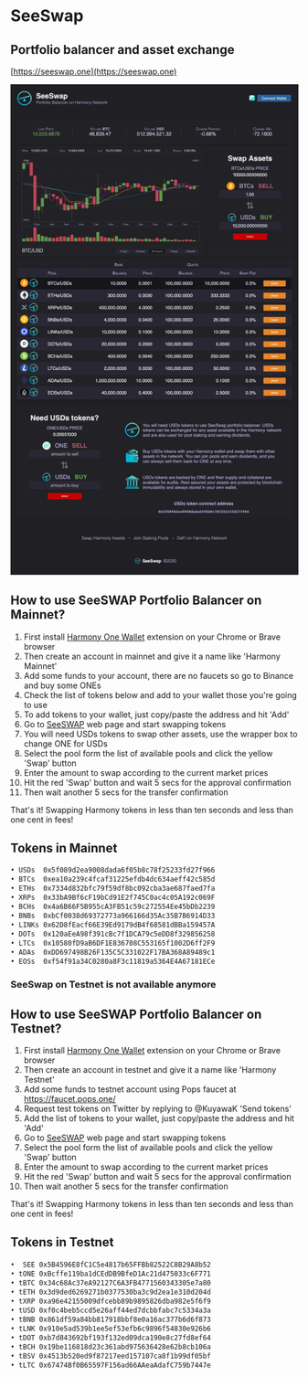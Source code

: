 # SeeSwap
## Portfolio balancer and asset exchange

[https://seeswap.one](https://seeswap.one)

![Screenshot1](media/seeswap.jpg)



## How to use SeeSWAP Portfolio Balancer on Mainnet?

1. First install [Harmony One Wallet](http://harmony.one/onewallet) extension on your Chrome or Brave browser
2. Then create an account in mainnet and give it a name like 'Harmony Mainnet'
3. Add some funds to your account, there are no faucets so go to Binance and buy some ONEs
4. Check the list of tokens below and add to your wallet those you're going to use
5. To add tokens to your wallet, just copy/paste the address and hit 'Add'
6. Go to [SeeSWAP](https://seeswap.one/swap) web page and start swapping tokens
7. You will need USDs tokens to swap other assets, use the wrapper box to change ONE for USDs
8. Select the pool form the list of available pools and click the yellow 'Swap' button
9. Enter the amount to swap according to the current market prices
10. Hit the red 'Swap' button and wait 5 secs for the approval confirmation
11. Then wait another 5 secs for the transfer confirmation

That's it! Swapping Harmony tokens in less than ten seconds and less than one cent in fees!

## Tokens in Mainnet

```
• USDs  0x5f089d2ea9008dada6f05b8c78f25233fd27f966
• BTCs  0xea10a239c4fcaf31225efdb4dc634aeff42c585d
• ETHs  0x7334d832bfc79f59df8bc092cba3ae687faed7fa
• XRPs  0x33bA9Bf6cF19bCd91E2f745C0ac4c05A192c069F
• BCHs  0x4a6B66F5B955cA3FB51c59c272554Ee45bDb2239
• BNBs  0xbCf0038d69372773a966166d35Ac35B7B6914D33
• LINKs 0x62D8fEacf66E39Ed9179dB4f68581dBBa159457A
• DOTs  0x120aEeA98f391cBc7f1DCA79c5eDD8f329856258
• LTCs  0x10580fD9aB6DF1E836708C553165f1002D6ff2F9
• ADAs  0xDD697498B26F135C5C331022F17BA368A89489c1
• EOSs  0xf54f91a34C0280a8F3c11819a5364E4A67181ECe
```

### SeeSwap on Testnet is not available anymore

## How to use SeeSWAP Portfolio Balancer on Testnet?

1. First install [Harmony One Wallet](http://harmony.one/onewallet) extension on your Chrome or Brave browser
2. Then create an account in testnet and give it a name like 'Harmony Testnet'
3. Add some funds to testnet account using Pops faucet at https://faucet.pops.one/
4. Request test tokens on Twitter by replying to @KuyawaK 'Send tokens'
5. Add the list of tokens to your wallet, just copy/paste the address and hit 'Add'
6. Go to [SeeSWAP](https://seeswap.one/swap) web page and start swapping tokens
7. Select the pool form the list of available pools and click the yellow 'Swap' button
8. Enter the amount to swap according to the current market prices
9. Hit the red 'Swap' button and wait 5 secs for the approval confirmation
10. Then wait another 5 secs for the transfer confirmation

That's it! Swapping Harmony tokens in less than ten seconds and less than one cent in fees!

## Tokens in Testnet

```
•  SEE 0x5B4596E8fC1C5e4817b65FFBb82522C8B29A8b52
• tONE 0xBcffe119ba1dCEdDB9BfeD1Ac21d475033c6F771
• tBTC 0x34c68Ac37eA92127C6A3FB4771560343305e7a80
• tETH 0x3d9ded6269271b0377530ba3c9d2ea1e310d204d
• tXRP 0xa96e42155009dfcebb89b9895826dba982e5f6f9
• tUSD 0xf0c4beb5ccd5e26aff44ed7dcbbfabc7c5334a3a
• tBNB 0x861df59a84bb817918bbf8e0a16ac377b6d6f873
• tLNK 0x910e5ad539b1ee5ef53efb6c9896f54830e926b6
• tDOT 0xb7d843692bf193f132ed09dca190e8c27fd8ef64
• tBCH 0x19be116818d23c361abd975636428e62b8cb106a
• tBSV 0x4513b520ed9f87217eed157107ca8f1b99df05bf
• tLTC 0x67474Bf0B65597F156ad66AAeaAdafC759b7447e
```